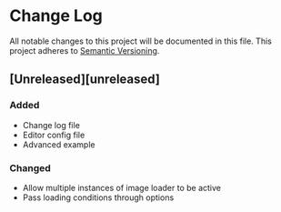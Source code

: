# Change Log
All notable changes to this project will be documented in this file.
This project adheres to [Semantic Versioning](http://semver.org/).

## [Unreleased][unreleased]
### Added
- Change log file
- Editor config file
- Advanced example

### Changed
- Allow multiple instances of image loader to be active
- Pass loading conditions through options
